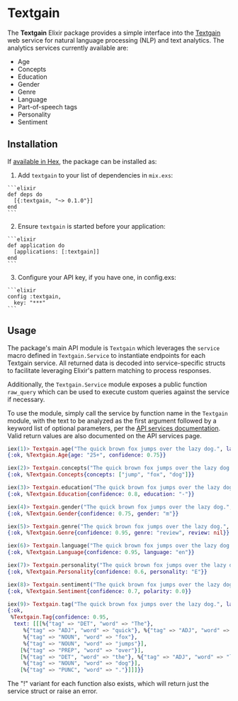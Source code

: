 # Textgain

The **Textgain** Elixir package provides a simple interface into the [Textgain](https://www.textgain.com/) web service for natural language processing (NLP) and text analytics.  The analytics services currently available are:
 
* Age
* Concepts
* Education
* Gender
* Genre
* Language
* Part-of-speech tags
* Personality
* Sentiment

## Installation

If [available in Hex](https://hex.pm/packages/textgain), the package can be installed as:

  1. Add `textgain` to your list of dependencies in `mix.exs`:

    ```elixir
    def deps do
      [{:textgain, "~> 0.1.0"}]
    end
    ```

  2. Ensure `textgain` is started before your application:

    ```elixir
    def application do
      [applications: [:textgain]]
    end
    ```

  3. Configure your API key, if you have one, in config.exs:
  
    ```elixir
    config :textgain,
      key: "***"
    ```

## Usage

The package's main API module is `Textgain` which leverages the `service` macro defined in `Textgain.Service` to instantiate endpoints for each Textgain service.  All returned data is decoded into service-specific structs to facilitate leveraging Elixir's pattern matching to process responses.

Additionally, the `Textgain.Service` module exposes a public function `raw_query` which can be used to execute custom queries against the service if necessary.

To use the module, simply call the service by function name in the `Textgain` module, with the text to be analyzed as the first argument followed by a keyword list of optional parameters, per the [API services documentation](https://www.textgain.com/api).  Valid return values are also documented on the API services page.

```elixir
iex(1)> Textgain.age("The quick brown fox jumps over the lazy dog.", lang: "en")
{:ok, %Textgain.Age{age: "25+", confidence: 0.75}}

iex(2)> Textgain.concepts("The quick brown fox jumps over the lazy dog.", lang: "en")
{:ok, %Textgain.Concepts{concepts: ["jump", "fox", "dog"]}}

iex(3)> Textgain.education("The quick brown fox jumps over the lazy dog.", lang: "en")
{:ok, %Textgain.Education{confidence: 0.8, education: "-"}}

iex(4)> Textgain.gender("The quick brown fox jumps over the lazy dog.", lang: "en")
{:ok, %Textgain.Gender{confidence: 0.75, gender: "m"}}

iex(5)> Textgain.genre("The quick brown fox jumps over the lazy dog.", lang: "en")
{:ok, %Textgain.Genre{confidence: 0.95, genre: "review", review: nil}}

iex(6)> Textgain.language("The quick brown fox jumps over the lazy dog.", lang: "en")
{:ok, %Textgain.Language{confidence: 0.95, language: "en"}}

iex(7)> Textgain.personality("The quick brown fox jumps over the lazy dog.", lang: "en")
{:ok, %Textgain.Personality{confidence: 0.6, personality: "E"}}

iex(8)> Textgain.sentiment("The quick brown fox jumps over the lazy dog.", lang: "en")
{:ok, %Textgain.Sentiment{confidence: 0.7, polarity: 0.0}}

iex(9)> Textgain.tag("The quick brown fox jumps over the lazy dog.", lang: "en")
{:ok,
 %Textgain.Tag{confidence: 0.95,
  text: [[[%{"tag" => "DET", "word" => "The"},
     %{"tag" => "ADJ", "word" => "quick"}, %{"tag" => "ADJ", "word" => "brown"},
     %{"tag" => "NOUN", "word" => "fox"},
     %{"tag" => "NOUN", "word" => "jumps"}],
    [%{"tag" => "PREP", "word" => "over"}],
    [%{"tag" => "DET", "word" => "the"}, %{"tag" => "ADJ", "word" => "lazy"},
     %{"tag" => "NOUN", "word" => "dog"}],
    [%{"tag" => "PUNC", "word" => "."}]]]}}
```

The "!" variant for each function also exists, which will return just the service struct or raise an error.

